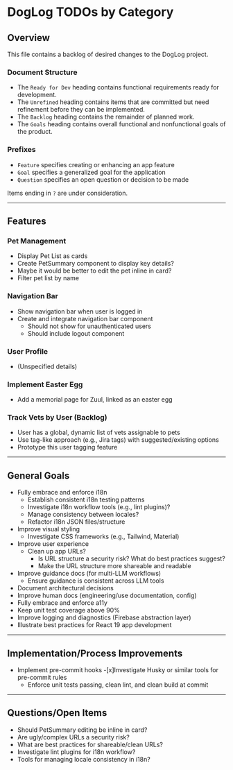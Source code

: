 # DogLog TODOs by Category

## Overview

This file contains a backlog of desired changes to the DogLog project.

### Document Structure

- The `Ready for Dev` heading contains functional requirements ready for development.
- The `Unrefined` heading contains items that are committed but need refinement before they can be implemented.
- The `Backlog` heading contains the remainder of planned work.
- The `Goals` heading contains overall functional and nonfunctional goals of the product.

### Prefixes

- `Feature` specifies creating or enhancing an app feature
- `Goal` specifies a generalized goal for the application
- `Question` specifies an open question or decision to be made

Items ending in `?` are under consideration.

---

## Features

### Pet Management
- Display Pet List as cards
- Create PetSummary component to display key details?
- Maybe it would be better to edit the pet inline in card?
- Filter pet list by name

### Navigation Bar
- Show navigation bar when user is logged in
- Create and integrate navigation bar component
  - Should not show for unauthenticated users
  - Should include logout component

### User Profile
- (Unspecified details)

### Implement Easter Egg
- Add a memorial page for Zuul, linked as an easter egg

### Track Vets by User (Backlog)
- User has a global, dynamic list of vets assignable to pets
- Use tag-like approach (e.g., Jira tags) with suggested/existing options
- Prototype this user tagging feature

---

## General Goals

- Fully embrace and enforce i18n
  - Establish consistent i18n testing patterns
  - Investigate i18n workflow tools (e.g., lint plugins)?
  - Manage consistency between locales?
  - Refactor i18n JSON files/structure
- Improve visual styling
  - Investigate CSS frameworks (e.g., Tailwind, Material)
- Improve user experience
  - Clean up app URLs?
    - Is URL structure a security risk? What do best practices suggest?
    - Make the URL structure more shareable and readable
- Improve guidance docs (for multi-LLM workflows)
  - Ensure guidance is consistent across LLM tools
- Document architectural decisions
- Improve human docs (engineering/use documentation, config)
- Fully embrace and enforce a11y
- Keep unit test coverage above 90%
- Improve logging and diagnostics (Firebase abstraction layer)
- Illustrate best practices for React 19 app development

---

## Implementation/Process Improvements

- Implement pre-commit hooks
  -[x]Investigate Husky or similar tools for pre-commit rules
  - Enforce unit tests passing, clean lint, and clean build at commit

---

## Questions/Open Items

- Should PetSummary editing be inline in card?
- Are ugly/complex URLs a security risk?
- What are best practices for shareable/clean URLs?
- Investigate lint plugins for i18n workflow?
- Tools for managing locale consistency in i18n?
